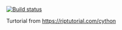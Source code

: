 [![Build status](https://ci.appveyor.com/api/projects/status/github/G-Ganchev/appveyor-cython?svg=true)](https://ci.appveyor.com/api/projects/status/github/G-Ganchev/)

Turtorial from https://riptutorial.com/cython
